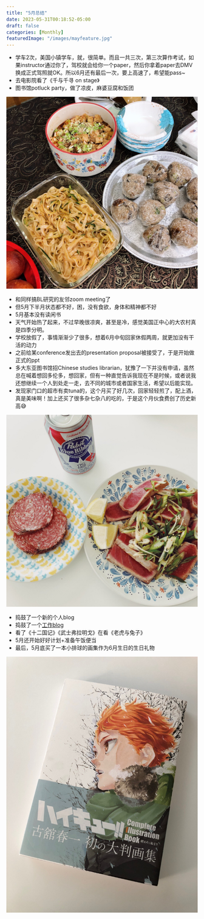 ```yaml
---
title: "5月总结"
date: 2023-05-31T00:18:52-05:00
draft: false
categories: [Monthly]
featuredImage: "/images/mayfeature.jpg"
---
```


- 学车2次，美国小镇学车，就，很简单。而且一共三次，第三次算作考试，如果instructor通过你了，驾校就会给你一个paper，然后你拿着paper去DMV换成正式驾照就OK。所以6月还有最后一次，要上高速了，希望能pass~
- 去电影院看了《千与千寻 on stage》
- 图书馆potluck party，做了凉皮，麻婆豆腐和饭团
<!--more-->
![11.jpg](/images/may11.jpg)

- 和同样搞BL研究的友邻zoom meeting了
- 但5月下半月状态都不好，困，没有食欲，身体和精神都不好
- 5月基本没有读闲书
- 天气开始热了起来，不过早晚很凉爽，甚至是冷，感觉美国正中心的大农村真是四季分明。
- 学校放假了，事情渐渐少了很多，想着6月中旬回家休假两周，就更加没有干活的动力
- 之前给某conference发出去的presentation proposal被接受了，于是开始做正式的ppt
- 多大东亚图书馆招Chinese studies librarian，犹豫了一下并没有申请，虽然总在喊着想回多伦多，想回家，但有一种直觉告诉我现在不是时候，或者说我还想继续一个人到处走一走，去不同的城市或者国家生活，希望以后能实现。
- 发现家门口的超市有卖tuna的，这个月买了好几次，回家轻轻煎了，配上酒，真是美味啊！加上还买了很多杂七杂八的吃的，于是这个月伙食费创了历史新高😅
    
![12.jpg](/images/may12.jpg)
    
- 捣鼓了一个新的个人blog
- 捣鼓了一个[工作blog](https://eastasianlibrarians.wordpress.com/)
- 看了《十二国记》《武士弗拉明戈》在看《老虎与兔子》
- 5月还开始好好计划+准备午饭便当
- 最后，5月底买了一本小排球的画集作为6月生日的生日礼物
    
![13.jpg](/images/may13.jpg)
    